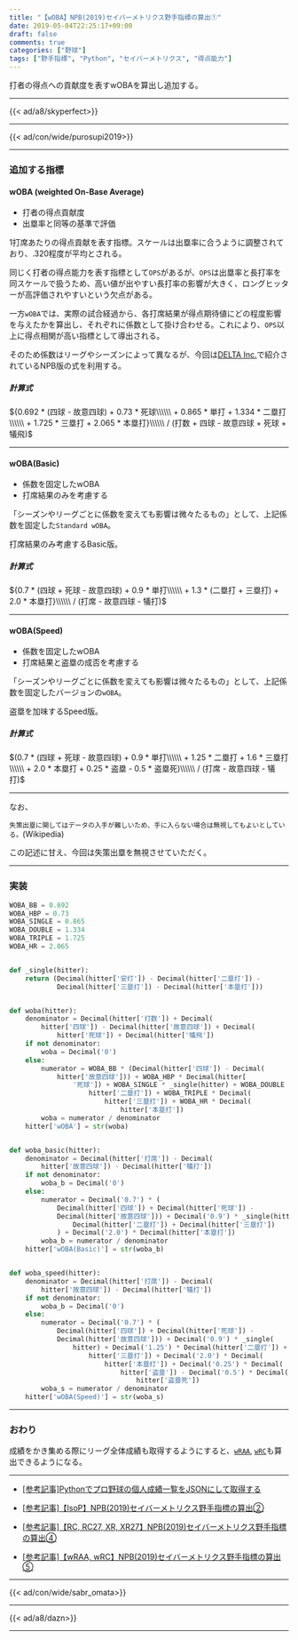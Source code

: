 ```yaml
---
title: "【wOBA】NPB(2019)セイバーメトリクス野手指標の算出①"
date: 2019-05-04T22:25:17+09:00
draft: false
comments: true
categories: ["野球"]
tags: ["野手指標", "Python", "セイバーメトリクス", "得点能力"]
---
```


打者の得点への貢献度を表すwOBAを算出し追加する。

<!--more-->

---

{{< ad/a8/skyperfect>}}

---

{{< ad/con/wide/purosupi2019>}}

---

### 追加する指標

#### wOBA (weighted On-Base Average)

- 打者の得点貢献度
- 出塁率と同等の基準で評価

1打席あたりの得点貢献を表す指標。スケールは出塁率に合うように調整されており、.320程度が平均とされる。

同じく打者の得点能力を表す指標として`OPS`があるが、`OPS`は出塁率と長打率を同スケールで扱うため、高い値が出やすい長打率の影響が大きく、ロングヒッターが高評価されやすいという欠点がある。

一方`wOBA`では、実際の試合経過から、各打席結果が得点期待値にどの程度影響を与えたかを算出し、それぞれに係数として掛け合わせる。これにより、`OPS`以上に得点相関が高い指標として導出される。

そのため係数はリーグやシーズンによって異なるが、今回は[DELTA Inc.](https://1point02.jp/op/gnav/glossary/gls_explanation.aspx?eid=20004)で紹介されているNPB版の式を利用する。

##### 計算式

${0.692 * (四球 - 故意四球) + 0.73 * 死球\\\\\\ + 0.865 * 単打 + 1.334 * 二塁打\\\\\\ + 1.725 * 三塁打 + 2.065 * 本塁打}\\\\\\ / (打数 + 四球 - 故意四球 + 死球 + 犠飛)$

---

#### wOBA(Basic)

- 係数を固定したwOBA
- 打席結果のみを考慮する

「シーズンやリーグごとに係数を変えても影響は微々たるもの」として、上記係数を固定した`Standard wOBA`。

打席結果のみ考慮するBasic版。

##### 計算式

${0.7 * (四球 + 死球 - 故意四球) + 0.9 * 単打\\\\\\ + 1.3 * (二塁打 + 三塁打) + 2.0 * 本塁打}\\\\\\ / (打席 - 故意四球 - 犠打)$

---

#### wOBA(Speed)

- 係数を固定したwOBA
- 打席結果と盗塁の成否を考慮する

「シーズンやリーグごとに係数を変えても影響は微々たるもの」として、上記係数を固定したバージョンの`wOBA`。

盗塁を加味するSpeed版。

##### 計算式

$(0.7 * (四球 + 死球 - 故意四球) + 0.9 * 単打\\\\\\ + 1.25 * 二塁打 + 1.6 * 三塁打\\\\\\ + 2.0 * 本塁打 + 0.25 * 盗塁 - 0.5 * 盗塁死)\\\\\\ / (打席 - 故意四球 - 犠打)$

---

なお、

`失策出塁に関してはデータの入手が難しいため、手に入らない場合は無視してもよいとしている。`(Wikipedia)

この記述に甘え、今回は失策出塁を無視させていただく。

---

### 実装

```py:sabr.py
WOBA_BB = 0.692
WOBA_HBP = 0.73
WOBA_SINGLE = 0.865
WOBA_DOUBLE = 1.334
WOBA_TRIPLE = 1.725
WOBA_HR = 2.065


def _single(hitter):
    return (Decimal(hitter['安打']) - Decimal(hitter['二塁打']) -
            Decimal(hitter['三塁打']) - Decimal(hitter['本塁打']))


def woba(hitter):
    denominator = Decimal(hitter['打数']) + Decimal(
        hitter['四球']) - Decimal(hitter['故意四球']) + Decimal(
            hitter['死球']) + Decimal(hitter['犠飛'])
    if not denominator:
        woba = Decimal('0')
    else:
        numerator = WOBA_BB * (Decimal(hitter['四球']) - Decimal(
            hitter['故意四球'])) + WOBA_HBP * Decimal(hitter[
                '死球']) + WOBA_SINGLE * _single(hitter) + WOBA_DOUBLE * Decimal(
                    hitter['二塁打']) + WOBA_TRIPLE * Decimal(
                        hitter['三塁打']) + WOBA_HR * Decimal(
                            hitter['本塁打'])
        woba = numerator / denominator
    hitter['wOBA'] = str(woba)


def woba_basic(hitter):
    denominator = Decimal(hitter['打席']) - Decimal(
        hitter['故意四球']) - Decimal(hitter['犠打'])
    if not denominator:
        woba_b = Decimal('0')
    else:
        numerator = Decimal('0.7') * (
            Decimal(hitter['四球']) + Decimal(hitter['死球']) -
            Decimal(hitter['故意四球'])) + Decimal('0.9') * _single(hitter) + Decimal('1.3') * (
                Decimal(hitter['二塁打']) + Decimal(hitter['三塁打'])
            ) + Decimal('2.0') * Decimal(hitter['本塁打'])
        woba_b = numerator / denominator
    hitter['wOBA(Basic)'] = str(woba_b)


def woba_speed(hitter):
    denominator = Decimal(hitter['打席']) - Decimal(
        hitter['故意四球']) - Decimal(hitter['犠打'])
    if not denominator:
        woba_b = Decimal('0')
    else:
        numerator = Decimal('0.7') * (
            Decimal(hitter['四球']) + Decimal(hitter['死球']) -
            Decimal(hitter['故意四球'])) + Decimal('0.9') * _single(
                hitter) + Decimal('1.25') * Decimal(hitter['二塁打']) + Decimal('1.6') * Decimal(
                    hitter['三塁打']) + Decimal('2.0') * Decimal(
                        hitter['本塁打']) + Decimal('0.25') * Decimal(
                            hitter['盗塁']) - Decimal('0.5') * Decimal(
                                hitter['盗塁死'])
        woba_s = numerator / denominator
    hitter['wOBA(Speed)'] = str(woba_s)
```

---

### おわり

成績をかき集める際にリーグ全体成績も取得するようにすると、[`wRAA`](https://www.ted027.com/post/sabr-hit-wraa#wraa-weighted-runs-above-average), [`wRC`](https://www.ted027.com/post/sabr-hit-wraa#wrc-weighted-runs-created)も算出できるようになる。

---

- [[参考記事]Pythonでプロ野球の個人成績一覧をJSONにして取得する](https://www.ted027.com/post/python-personal-records)

- [[参考記事]【IsoP】NPB(2019)セイバーメトリクス野手指標の算出②](https://www.ted027.com/post/sabr-hit-isop)

- [[参考記事]【RC, RC27, XR, XR27】NPB(2019)セイバーメトリクス野手指標の算出④](https://www.ted027.com/post/sabr-hit-rc)

- [[参考記事]【wRAA, wRC】NPB(2019)セイバーメトリクス野手指標の算出⑤](https://www.ted027.com/post/sabr-hit-wraa)

---

{{< ad/con/wide/sabr_omata>}}

---

{{< ad/a8/dazn>}}

---
